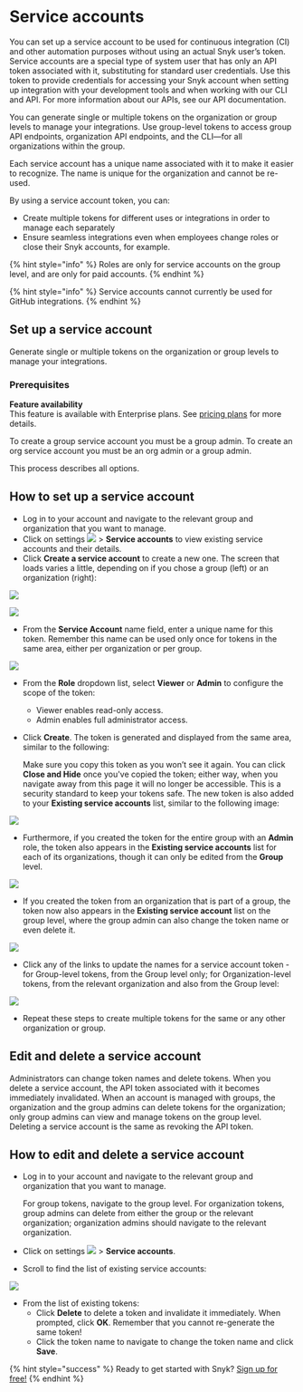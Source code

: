 # Service accounts

You can set up a service account to be used for continuous integration \(CI\) and other automation purposes without using an actual Snyk user’s token. Service accounts are a special type of system user that has only an API token associated with it, substituting for standard user credentials. Use this token to provide credentials for accessing your Snyk account when setting up integration with your development tools and when working with our CLI and API. For more information about our APIs, see our API documentation.

You can generate single or multiple tokens on the organization or group levels to manage your integrations. Use group-level tokens to access group API endpoints, organization API endpoints, and the CLI—for all organizations within the group.

Each service account has a unique name associated with it to make it easier to recognize. The name is unique for the organization and cannot be re-used.

By using a service account token, you can:

* Create multiple tokens for different uses or integrations in order to manage each separately
* Ensure seamless integrations even when employees change roles or close their Snyk accounts, for example.

{% hint style="info" %}
Roles are only for service accounts on the group level, and are only for paid accounts.
{% endhint %}

{% hint style="info" %}
Service accounts cannot currently be used for GitHub integrations.
{% endhint %}

## Set up a service account

Generate single or multiple tokens on the organization or group levels to manage your integrations.

### Prerequisites

**Feature availability**  
This feature is available with Enterprise plans. See [pricing plans](https://snyk.io/plans/) for more details.

To create a group service account you must be a group admin. To create an org service account you must be an org admin or a group admin.

This process describes all options.

## How to set up a service account

* Log in to your account and navigate to the relevant group and organization that you want to manage.
* Click on settings ![](../../.gitbook/assets/cog_icon.png/) &gt; **Service accounts** to view existing service accounts and their details.
* Click **Create a service account** to create a new one. The screen that loads varies a little, depending on if you chose a group \(left\) or an organization \(right\):

![](../../.gitbook/assets/uuid-115442e7-a8bd-44df-43f8-8867a4cdc6ba-en.png)

![](../../.gitbook/assets/uuid-632ed37e-ed7a-519d-dade-a245a35e6ac6-en.png)

* From the **Service Account** name field, enter a unique name for this token. Remember this name can be used only once for tokens in the same area, either per organization or per group.

![](../../.gitbook/assets/uuid-01c4cc98-23c9-3cb1-4972-1aa4f83ad98e-en.png)

* From the **Role** dropdown list, select **Viewer** or **Admin** to configure the scope of the token:
  * Viewer enables read-only access.
  * Admin enables full administrator access.
* Click **Create**. The token is generated and displayed from the same area, similar to the following:

  Make sure you copy this token as you won’t see it again. You can click **Close and Hide** once you've copied the token; either way, when you navigate away from this page it will no longer be accessible. This is a security standard to keep your tokens safe. The new token is also added to your **Existing service accounts** list, similar to the following image:

![](../../.gitbook/assets/uuid-799b88fc-d1d7-72c9-5ceb-30fb2a8d572e-en%20%283%29%20%283%29%20%283%29%20%281%29%20%284%29.png)

* Furthermore, if you created the token for the entire group with an **Admin** role, the token also appears in the **Existing service accounts** list for each of its organizations, though it can only be edited from the **Group** level.

![](../../.gitbook/assets/uuid-1110723e-74e7-3090-3e69-da65f93acfcc-en.png)

* If you created the token from an organization that is part of a group, the token now also appears in the **Existing service account** list on the group level, where the group admin can also change the token name or even delete it.

![](../../.gitbook/assets/uuid-50563edb-6a75-9f37-2040-cd814fdf9ead-en.png)

* Click any of the links to update the names for a service account token - for Group-level tokens, from the Group level only; for Organization-level tokens, from the relevant organization and also from the Group level:

![](../../.gitbook/assets/uuid-b34e3d10-bb0c-b608-bc08-12f2bf0a4fc0-en.png)

* Repeat these steps to create multiple tokens for the same or any other organization or group.

## Edit and delete a service account

Administrators can change token names and delete tokens. When you delete a service account, the API token associated with it becomes immediately invalidated. When an account is managed with groups, the organization and the group admins can delete tokens for the organization; only group admins can view and manage tokens on the group level. Deleting a service account is the same as revoking the API token.

## How to edit and delete a service account

* Log in to your account and navigate to the relevant group and organization that you want to manage.

  For group tokens, navigate to the group level. For organization tokens, group admins can delete from either the group or the relevant organization; organization admins should navigate to the relevant organization.

* Click on settings ![](../../.gitbook/assets/cog_icon.png/) &gt; **Service accounts**.
* Scroll to find the list of existing service accounts: 

![](../../.gitbook/assets/uuid-799b88fc-d1d7-72c9-5ceb-30fb2a8d572e-en%20%283%29%20%283%29%20%283%29%20%281%29.png)

* From the list of existing tokens:
  * Click **Delete** to delete a token and invalidate it immediately. When prompted, click **OK**. Remember that you cannot re-generate the same token!
  * Click the token name to navigate to change the token name and click **Save**.

{% hint style="success" %}
Ready to get started with Snyk? [Sign up for free!](https://snyk.io/login?cta=sign-up&loc=footer&page=support_docs_page)
{% endhint %}

